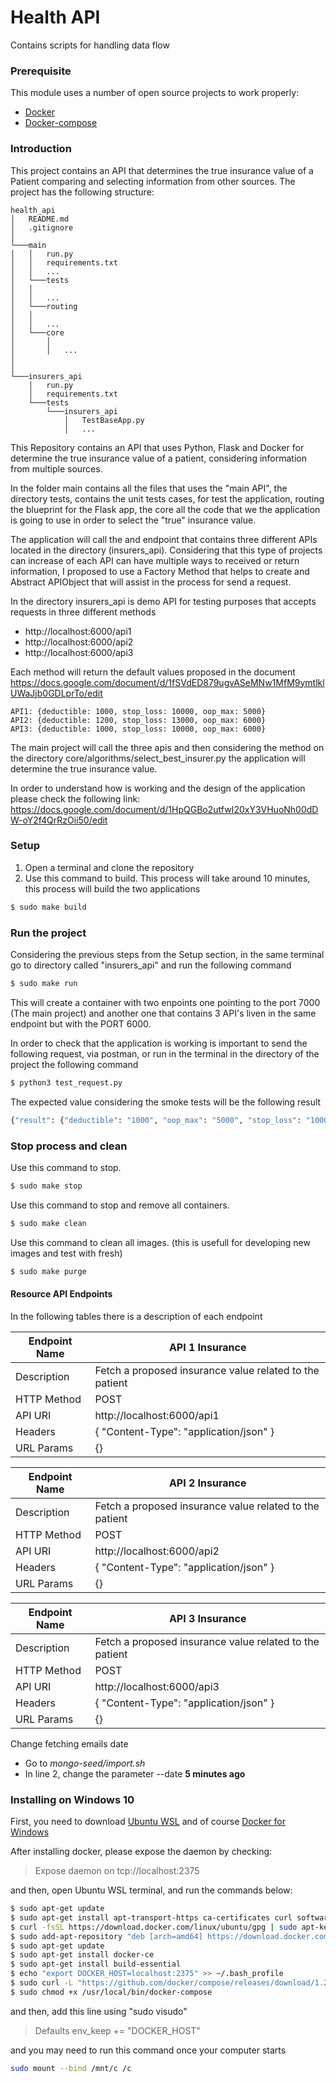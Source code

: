 # Health API

Contains scripts for handling data flow

### Prerequisite

This module uses a number of open source projects to work properly:

* [Docker](https://www.docker.com/get-started)
* [Docker-compose](https://docs.docker.com/compose/install/)

### Introduction

This project contains an API that determines the true insurance value of a Patient comparing and selecting information from other sources.
The project has the following structure:
```
health_api
│   README.md
│   .gitignore  
│
└───main
│   │   run.py
│   │   requirements.txt
│   │   ...
│   └───tests
│   │   
│   │   ...
│   └───routing
│   │   
│   │   ...
│   └───core
│       │   
│       │   ...
│       
│   
└───insurers_api
    │   run.py
    │   requirements.txt    
    └───tests
        └───insurers_api 
            │   TestBaseApp.py
            │   ...
```
This Repository contains an API that uses Python, Flask and Docker for determine the true insurance value of a patient,
considering information from multiple sources.

In the folder main contains all the files that uses the "main API", the directory tests, 
contains the unit tests cases, for test the application, routing the blueprint for the Flask app, 
the core all the code that we the application is going to use in order to select the "true" insurance value.

The application will call the and endpoint that contains three different APIs located in the directory (insurers_api).
Considering that this type of projects can increase of each API can have multiple ways to received or return information, 
I proposed to use a Factory Method that helps to create and Abstract APIObject that will assist in the process for send a request.

In the directory insurers_api is demo API for testing purposes that accepts requests in three different methods
* http://localhost:6000/api1
* http://localhost:6000/api2
* http://localhost:6000/api3

Each method will return the default values proposed in the document https://docs.google.com/document/d/1fSVdED879ugvASeMNw1MfM9ymtlklUWaJjb0GDLprTo/edit
```
API1: {deductible: 1000, stop_loss: 10000, oop_max: 5000}
API2: {deductible: 1200, stop_loss: 13000, oop_max: 6000}
API3: {deductible: 1000, stop_loss: 10000, oop_max: 6000}
```
The main project will call the three apis and then considering the method on the directory core/algorithms/select_best_insurer.py 
the application will determine the true insurance value.

In order to understand how is working and the design of the application please check the following link:
https://docs.google.com/document/d/1HpQGBo2utfwI20xY3VHuoNh00dDW-oY2f4QrRzOii50/edit

### Setup 

1. Open a terminal and clone the repository
2. Use this command to build. This process will take around 10 minutes, this process will build the two applications
```sh
$ sudo make build
```

### Run the project

Considering the previous steps from the Setup section, in the same terminal go to directory called "insurers_api"
and run the following command

```sh
$ sudo make run
```

This will create a container with two enpoints one pointing to the port 7000 (The main project) 
and another one that contains 3 API's liven in the same endpoint but with the PORT 6000.

In order to check that the application is working is important to send the following request, via postman,
 or run in the terminal in the directory of the project  the following command
 
```sh
$ python3 test_request.py
```

The expected value considering the smoke tests will be the following result
```sh
{"result": {"deductible": "1000", "oop_max": "5000", "stop_loss": "10000"}, "status": "ok"}
```


### Stop process and clean 

Use this command to stop.
```sh
$ sudo make stop
```

Use this command to stop and remove all containers.
```sh
$ sudo make clean
```

Use this command to clean all images.
(this is usefull for developing new images and test with fresh)
```sh
$ sudo make purge
```


#### Resource API Endpoints 

In the following tables there is a description of each endpoint

| Endpoint Name | API 1 Insurance                                         |
|---------------|---------------------------------------------------------|
| Description   | Fetch a proposed insurance value related to the patient |
| HTTP Method   | POST                                                    |
| API URI       | http://localhost:6000/api1                              |
| Headers       | {  "Content-Type": "application/json" }                 |
| URL Params    | {}                                                      |


| Endpoint Name | API 2 Insurance                                         |
|---------------|---------------------------------------------------------|
| Description   | Fetch a proposed insurance value related to the patient |
| HTTP Method   | POST                                                    |
| API URI       | http://localhost:6000/api2                              |
| Headers       | {  "Content-Type": "application/json" }                 |
| URL Params    | {}                                                      |


| Endpoint Name | API 3 Insurance                                         |
|---------------|---------------------------------------------------------|
| Description   | Fetch a proposed insurance value related to the patient |
| HTTP Method   | POST                                                    |
| API URI       | http://localhost:6000/api3                              |
| Headers       | {  "Content-Type": "application/json" }                 |
| URL Params    | {}                                                      |


Change fetching emails date

* Go to *mongo-seed/import.sh* 
* In line 2, change the parameter --date  **5 minutes ago**

### Installing on Windows 10
First, you need to download [Ubuntu WSL](https://www.microsoft.com/en-us/p/ubuntu/9nblggh4msv6#activetab=pivot:overviewtab)
and of course [Docker for Windows](https://store.docker.com/editions/community/docker-ce-desktop-windows)

After installing docker, please expose the daemon by checking:
> Expose daemon on tcp://localhost:2375

and then, open Ubuntu WSL terminal, and run the commands below:
```sh
$ sudo apt-get update
$ sudo apt-get install apt-transport-https ca-certificates curl software-properties-common
$ curl -fsSL https://download.docker.com/linux/ubuntu/gpg | sudo apt-key add -
$ sudo add-apt-repository "deb [arch=amd64] https://download.docker.com/linux/ubuntu $(lsb_release -cs) stable"
$ sudo apt-get update
$ sudo apt-get install docker-ce
$ sudo apt-get install build-essential
$ echo "export DOCKER_HOST=localhost:2375" >> ~/.bash_profile
$ sudo curl -L "https://github.com/docker/compose/releases/download/1.22.0/docker-compose-$(uname -s)-$(uname -m)" -o /usr/local/bin/docker-compose
$ sudo chmod +x /usr/local/bin/docker-compose
```

and then, add this line using "sudo visudo"
> Defaults        env_keep += "DOCKER_HOST"

and you may need to run this command once your computer starts
```sh
sudo mount --bind /mnt/c /c
```
